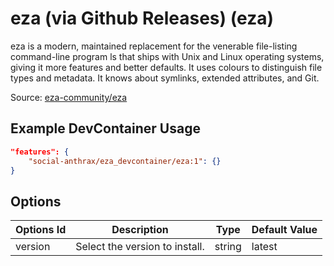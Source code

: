 
# eza (via Github Releases) (eza)

eza is a modern, maintained replacement for the venerable file-listing command-line program ls that ships with Unix and Linux operating systems, giving it more features and better defaults.
It uses colours to distinguish file types and metadata. It knows about symlinks, extended attributes, and Git. 

Source: [eza-community/eza](https://github.com/eza-community/eza)

## Example DevContainer Usage

```json
"features": {
    "social-anthrax/eza_devcontainer/eza:1": {}
}
```

## Options

| Options Id | Description | Type | Default Value |
|-----|-----|-----|-----|
| version | Select the version to install. | string | latest |


